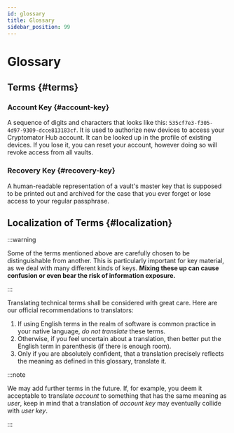 ```yaml
---
id: glossary
title: Glossary
sidebar_position: 99
---
```


# Glossary

## Terms {#terms}

### Account Key {#account-key}
A sequence of digits and characters that looks like this: `535cf7e3-f305-4d97-9309-dcce813183cf`. It is used to authorize new devices to access your Cryptomator Hub account. It can be looked up in the profile of existing devices. If you lose it, you can reset your account, however doing so will revoke access from all vaults.

### Recovery Key {#recovery-key}
A human-readable representation of a vault's master key that is supposed to be printed out and archived for the case that you ever forget or lose access to your regular passphrase.

## Localization of Terms {#localization}

:::warning

Some of the terms mentioned above are carefully chosen to be distinguishable from another. This is particularly important for key material, as we deal with many different kinds of keys. **Mixing these up can cause confusion or even bear the risk of information exposure.**

:::

Translating technical terms shall be considered with great care. Here are our official recommendations to translators:

1. If using English terms in the realm of software is common practice in your native language, *do not translate* these terms.
2. Otherwise, if you feel uncertain about a translation, then better put the English term in parenthesis (if there is enough room).
3. Only if you are absolutely confident, that a translation precisely reflects the meaning as defined in this glossary, translate it.

:::note

We may add further terms in the future. If, for example, you deem it acceptable to translate _account_ to something that has the same meaning as _user_, keep in mind that a translation of _account key_ may eventually collide with _user key_.

:::